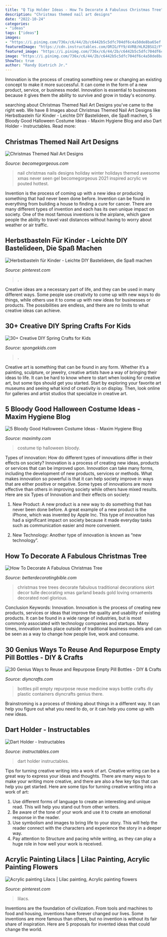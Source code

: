 ```yaml
---
title: "Q Tip Holder Ideas - How To Decorate A Fabulous Christmas Tree"
description: "Christmas themed nail art designs"
date: "2022-10-24"
categories:
- "ideas"
tags: ["ideas"]
images:
- "https://i.pinimg.com/736x/c6/44/2b/c6442b5c5dfc704df6c4a50de8ba65ef.jpg"
featuredImage: "https://cdn.instructables.com/ORIG/FY9/4VRB/HLR2BSU2/FY94VRBHLR2BSU2.jpg?frame=1"
featured_image: "https://i.pinimg.com/736x/c6/44/2b/c6442b5c5dfc704df6c4a50de8ba65ef.jpg"
image: "https://i.pinimg.com/736x/c6/44/2b/c6442b5c5dfc704df6c4a50de8ba65ef.jpg"
ShowToc: true
author: "Randy Dietrich Jr."
---
```



Innovation is the process of creating something new or changing an existing concept to make it more successful. It can come in the form of a new product, service, or business model. Innovation is essential to businesses because it gives them the ability to survive and grow in today's economy.

	

		
searching about Christmas Themed Nail Art Designs you've came to the right web. We have 8 Images about Christmas Themed Nail Art Designs like Herbstbasteln für Kinder - Leichte DIY Bastelideen, die Spaß machen, 5 Bloody Good Halloween Costume Ideas - Maxim Hygiene Blog and also Dart Holder - Instructables. Read more:
		
    
## Christmas Themed Nail Art Designs

<img loading=lazy src="https://static.becomegorgeous.com/img/arts/2011/Dec/07/6149/christmas_nails333.jpg" onerror="this.onerror=null;this.src='https://tse3.mm.bing.net/th?id=OIP.mlVXHYQtoj1mBYH_Y3_6TADhEs&amp;pid=15.1';" alt="Christmas Themed Nail Art Designs">

_Source: becomegorgeous.com_

>nail christmas nails designs holiday winter holidays themed awesome xmas never seen gel becomegorgeous 2021 inspired acrylic ve pouted hottest. 

	

Invention is the process of coming up with a new idea or producing something that had never been done before. Invention can be found in everything from building a house to finding a cure for cancer. There are many different types of invention and each has its own unique impact on society. One of the most famous inventions is the airplane, which gave people the ability to travel vast distances without having to worry about weather or air traffic.

    
## Herbstbasteln Für Kinder - Leichte DIY Bastelideen, Die Spaß Machen

<img loading=lazy src="https://i.pinimg.com/736x/f0/80/95/f08095e5a544bb659a338b830c22d905.jpg" onerror="this.onerror=null;this.src='https://tse2.mm.bing.net/th?id=OIP.v7caj9cpmjBJxm75xsl68QHaLK&amp;pid=15.1';" alt="Herbstbasteln für Kinder - Leichte DIY Bastelideen, die Spaß machen">

_Source: pinterest.com_

>. 

	

Creative ideas are a necessary part of life, and they can be used in many different ways. Some people use creativity to come up with new ways to do things, while others use it to come up with new ideas for businesses or products. The possibilities are endless, and there are no limits to what creative ideas can achieve.

    
## 30+ Creative DIY Spring Crafts For Kids

<img loading=lazy src="https://spongekids.com/wp-content/uploads/2016/12/spring-crafts-for-kids/12-spring-crafts-for-kids.jpg" onerror="this.onerror=null;this.src='https://tse3.mm.bing.net/th?id=OIP.mRvHZslZzKEPRLHIymJSkwHaPv&amp;pid=15.1';" alt="30+ Creative DIY Spring Crafts for Kids">

_Source: spongekids.com_

>. 

	

Creative art is something that can be found in any form. Whether it’s a painting, sculpture, or jewelry, creative artists have a way of bringing their ideas to life. It can be hard to know where to start when looking for creative art, but some tips should get you started. Start by exploring your favorite art museums and seeing what kind of creativity is on display. Then, look online for galleries and artist studios that specialize in creative art.

    
## 5 Bloody Good Halloween Costume Ideas - Maxim Hygiene Blog

<img loading=lazy src="https://www.maximhy.com/blog/wp-content/uploads/2015/10/costume-q-tip-and-tampon-225x300.jpg" onerror="this.onerror=null;this.src='https://tse1.mm.bing.net/th?id=OIP.-7QpNUK6HD_9Kwnfi7uv4AAAAA&amp;pid=15.1';" alt="5 Bloody Good Halloween Costume Ideas - Maxim Hygiene Blog">

_Source: maximhy.com_

>costume tip halloween bloody. 

	

Types of innovation: How do different types of innovations differ in their effects on society?
Innovation is a process of creating new ideas, products or services that can be improved upon. Innovation can take many forms, including the development of new products, services or methods. What makes innovation so powerful is that it can help society improve in ways that are either positive or negative. Some types of innovations are more effective than others in improving society while others have mixed results. Here are six Types of Innovation and their effects on society: 
1) New Product: A new product is a new way to do something that has never been done before. A great example of a new product is the iPhone, which was invented by Apple Inc. This type of innovation has had a significant impact on society because it made everyday tasks such as communication easier and more convenient. 

2) New Technology: Another type of innovation is known as “new technology”.

    
## How To Decorate A Fabulous Christmas Tree

<img loading=lazy src="http://www.betterdecoratingbible.com/wp-content/uploads/2011/12/traditional-home-Suzy-q-better-decorating-bible-blog-fabulous-Christmas-tree-how-to-design-home-makeover-color-scheme-ornaments-lights-wire-trunk-beads-garland-nuts-ribbon-foil-tips.jpg" onerror="this.onerror=null;this.src='https://tse2.mm.bing.net/th?id=OIP.CEdbVIwJCmaM4hgXZcPScQHaKH&amp;pid=15.1';" alt="How To Decorate A Fabulous Christmas Tree">

_Source: betterdecoratingbible.com_

>christmas tree trees decorate fabulous traditional decorations skirt decor tulle decorating xmas garland beads gold loving ornaments decorated noel glorious. 

	

Conclusion
Keywords: Innovation.
Innovation is the process of creating new products, services or ideas that improve the quality and usability of existing products. It can be found in a wide range of industries, but is most commonly associated with technology companies and startups. Many times, innovation takes place outside of traditional business models and can be seen as a way to change how people live, work and consume.

    
## 30 Genius Ways To Reuse And Repurpose Empty Pill Bottles - DIY &amp; Crafts

<img loading=lazy src="https://www.diyncrafts.com/wp-content/uploads/2015/03/featured16.jpg" onerror="this.onerror=null;this.src='https://tse3.mm.bing.net/th?id=OIP.o-j44ojWnjFgH6YwuEjV2AHaD4&amp;pid=15.1';" alt="30 Genius Ways to Reuse and Repurpose Empty Pill Bottles - DIY &amp; Crafts">

_Source: diyncrafts.com_

>bottles pill empty repurpose reuse medicine ways bottle crafts diy plastic containers diyncrafts genius there. 

	

Brainstroming is a process of thinking about things in a different way. It can help you figure out what you need to do, or it can help you come up with new ideas.

    
## Dart Holder - Instructables

<img loading=lazy src="https://cdn.instructables.com/ORIG/FY9/4VRB/HLR2BSU2/FY94VRBHLR2BSU2.jpg?frame=1" onerror="this.onerror=null;this.src='https://tse4.mm.bing.net/th?id=OIP.4673ApYpGNfPJ0GmTQXybAHaLH&amp;pid=15.1';" alt="Dart Holder - Instructables">

_Source: instructables.com_

>dart holder instructables. 

	

Tips for turning creative writing into a work of art.
Creative writing can be a great way to express your ideas and thoughts. There are many ways to make your writing more creative, and there are also a few key tips that can help you get started. Here are some tips for turning creative writing into a work of art:
1. Use different forms of language to create an interesting and unique read. This will help you stand out from other writers.
2. Be aware of the tone of your work and use it to create an emotional response in the reader.
3. Use symbolism and images to bring life to your story. This will help the reader connect with the characters and experience the story in a deeper way.
4. Pay attention to Structure and pacing while writing, as they can play a huge role in how well your work is received.

    
## Acrylic Painting Lilacs | Lilac Painting, Acrylic Painting Flowers

<img loading=lazy src="https://i.pinimg.com/736x/c6/44/2b/c6442b5c5dfc704df6c4a50de8ba65ef.jpg" onerror="this.onerror=null;this.src='https://tse4.mm.bing.net/th?id=OIP.FB-dqaGfMxdVmP-6KQzpAgHaJ9&amp;pid=15.1';" alt="Acrylic painting Lilacs | Lilac painting, Acrylic painting flowers">

_Source: pinterest.com_

>lilacs. 

	

Inventions are the foundation of civilization. From tools and machines to food and housing, inventions have forever changed our lives. Some inventions are more famous than others, but no invention is without its fair share of inspiration. Here are 5 proposals for invented ideas that could change the world.

